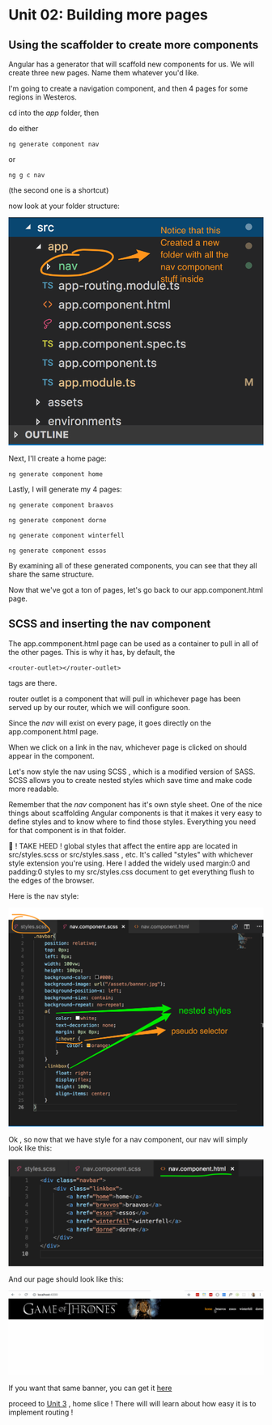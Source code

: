 # Unit 02:  Building more pages

## Using the scaffolder to create more components

Angular has a generator that will scaffold new components for us.
We will create three new pages.  Name them whatever you'd like.

I'm going to create a navigation component, and then 4 pages for some regions in Westeros.

cd into the *app* folder, then

do either
```
ng generate component nav  
```
or
```
ng g c nav
```

(the second one is a shortcut)

now look at your folder structure:

![](nav_is_new.png)

Next, I'll create a home page:

```
ng generate component home
```



Lastly, I will generate my 4 pages:

```
ng generate component braavos  
```

```
ng generate component dorne  
```

```
ng generate component winterfell  
```

```
ng generate component essos  
```


By examining all of these generated components, you can see that they all share the same structure.

Now that we've got a ton of pages, let's go back to our app.component.html page.


## SCSS and inserting the nav component

The app.commponent.html page can be used as a container to pull in all of the other pages.
This is why it has, by default, the

```
<router-outlet></router-outlet>
 ```
tags are there.

router outlet is a component that will pull in whichever page has been served up by our router, which we will configure soon.

Since the *nav* will exist on every page, it goes directly on the app.component.html page.

When we click on a link in the nav, whichever page is clicked on should appear in the <router-outlet> component.

Let's now style the nav using SCSS , which is a modified version of SASS.
SCSS allows you to create nested styles which save time and make code more readable.

Remember that the *nav* component has it's own style sheet. One of the nice things about scaffolding Angular components is that it makes it very easy to define styles and to know where to find those styles. Everything you need for that component is in that folder.

🌺 ! TAKE HEED !  global styles that affect the entire app are located in src/styles.scss or src/styles.sass , etc.  It's called "styles" with whichever style extension you're using. Here I added the widely used margin:0 and padding:0 styles to my src/styles.css document to get everything flush to the edges of the browser.

Here is the nav style:

![](nav_styles.png)


Ok , so now that we have style for a nav component, our nav will simply look like this:

![](nav_html.png)

And our page should look like this:

![](got_links.gif)

If you want that same banner, you can get it [here](banner.jpg)

proceed to [Unit 3](../Unit03/Unit03.md) , home slice ! There will will learn about how easy it is to implement routing ! 
